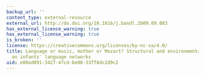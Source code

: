 ```yaml
---
backup_url: ''
content_type: external-resource
external_url: http://dx.doi.org/10.1016/j.bandl.2009.09.003
has_external_licence_warning: true
has_external_license_warning: true
is_broken: ''
license: https://creativecommons.org/licenses/by-nc-sa/4.0/
title: Language or music, mother or Mozart? Structural and environmental influences
  on infants' language networks
uid: e00ad091-3427-47cd-be00-53ff8dc2d9c2
---
```

